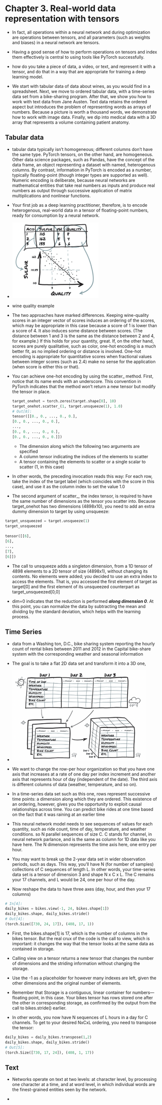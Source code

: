 # Chapter 3. Real-world data representation with tensors

- In fact, all operations within a neural network and during optimization are operations between tensors, and all parameters (such as weights and biases) in a neural network are tensors.

- Having a good sense of how to perform operations on tensors and index them effectively is central to using tools like PyTorch successfully.

- how do you take a piece of data, a video, or text, and represent it with a tensor, and do that in a way that are appropriate for training a deep learning model.

- We start with tabular data of data about wines, as you would find in a spreadsheet. Next, we move to ordered tabular data, with a time-series data set from a bike-sharing program. After that, we show you how to work with text data from Jane Austen. Text data retains the ordered aspect but introduces the problem of representing words as arrays of numbers. Because a picture is worth a thousand words, we demonstrate how to work with image data. Finally, we dip into medical data with a 3D array that represents a volume containing patient anatomy.

## Tabular data

- tabular data typically isn’t homogeneous; different columns don’t have the same type. PyTorch tensors, on the other hand, are homogeneous. Other data science packages, such as Pandas, have the concept of the data frame, an object representing a dataset with named, heterogenous columns. By contrast, information in PyTorch is encoded as a number, typically floating-point (though integer types are supported as well). Numeric encoding is deliberate, because neural networks are mathematical entities that take real numbers as inputs and produce real numbers as output through successive application of matrix multiplications and nonlinear functions.

- Your first job as a deep learning practitioner, therefore, is to encode heterogenous, real-world data in a tensor of floating-point numbers, ready for consumption by a neural network.

- <img src = "pics/ch3/wine.png" height = 250>

- wine quality example

- The two approaches have marked differences. Keeping wine-quality scores in an integer vector of scores induces an ordering of the scores, which may be appropriate in this case because a score of 1 is lower than a score of 4. It also induces some distance between scores. (The distance between 1 and 3 is the same as the distance between 2 and 4, for example.) If this holds for your quantity, great. If, on the other hand, scores are purely qualitative, such as color, one-hot encoding is a much better fit, as no implied ordering or distance is involved. One-hot encoding is appropriate for quantitative scores when fractional values between integer scores (such as 2.4) make no sense for the application (when score is either this or that).

- You can achieve one-hot encoding by using the scatter_ method. First, notice that its name ends with an underscore. This convention in PyTorch indicates that the method won’t return a new tensor but modify the tensor in place.

    ```python
    target_onehot = torch.zeros(target.shape[0], 10)
    target_onehot.scatter_(1, target.unsqueeze(1), 1.0)
    # Out[8]:
    tensor([[0., 0., ..., 0., 0.],
    [0., 0., ..., 0., 0.],
    ...,
    [0., 0., ..., 0., 0.],
    [0., 0., ..., 0., 0.]])
    ```

    - The dimension along which the following two arguments are specified
    - A column tensor indicating the indices of the elements to scatter
    - A tensor containing the elements to scatter or a single scalar to scatter (1, in this case)

- In other words, the preceding invocation reads this way: For each row, take the index of the target label (which coincides with the score in this case), and use it as the column index to set the value 1.0

- The second argument of scatter_, the index tensor, is required to have the same number of dimensions as the tensor you scatter into. Because target_onehot has two dimensions (4898x10), you need to add an extra dummy dimension to target by using unsqueeze:

```python
target_unsqueezed = target.unsqueeze(1)
target_unsqueezed

tensor([[6],
[6],
...,
[7],
[6]])
```

- The call to unsqueeze adds a singleton dimension, from a 1D tensor of 4898 elements to a 2D tensor of size (4898x1), without changing its contents. No elements were added; you decided to use an extra index to access the elements. That is, you accessed the first element of target as target[0] and the first element of its unsqueezed counterpart as target_unsqueezed[0,0]

- dim=0 indicates that the reduction is performed **_along dimension 0_**. At this point, you can normalize the data by subtracting the mean and dividing by the standard deviation, which helps with the learning process.

## Time Series

- data from a Washing ton, D.C., bike sharing system reporting the hourly count of rental bikes between 2011 and 2012 in the Capital bike-share system with the corresponding weather and seasonal information

- The goal is to take a flat 2D data set and transform it into a 3D one,

- <img src = "pics/ch3/weather.png" height = 300>

- We want to change the row-per hour organization so that you have one axis that increases at a rate of one day per index increment and another axis that represents hour of day (independent of the date). The third axis is different columns of data (weather, temperature, and so on).

- In a time-series data set such as this one, rows represent successive time points: a dimension along which they are ordered. This existence of an ordering, however, gives you the opportunity to exploit causal relationships across time. You can predict bike rides at one time based on the fact that it was raining at an earlier time

- This neural network model needs to see sequences of values for each quantity, such as ride count, time of day, temperature, and weather conditions. so N parallel sequences of size C. C stands for channel, in neural network parlance, and is the same as column for 1D data like you have here. The N dimension represents the time axis here, one entry per hour.

- You may want to break up the 2-year data set in wider observation periods, such as days. This way, you’ll have N (for number of samples) collections of C sequences of length L. In other words, your time-series data set is a tensor of dimension 3 and shape N x C x L. The C remains your 17 channels, and L would be 24, one per hour of the day.

- Now reshape the data to have three axes (day, hour, and then your 17 columns)

```python
# In[4]:
daily_bikes = bikes.view(-1, 24, bikes.shape[1])
daily_bikes.shape, daily_bikes.stride()
# Out[4]:
(torch.Size([730, 24, 17]), (408, 17, 1))
```

- First, the bikes.shape[1] is 17, which is the number of columns in the bikes tensor. But the real crux of the code is the call to view, which is important: it changes the way that the tensor looks at the same data as contained in storage.

- Calling view on a tensor returns a new tensor that changes the number of dimensions and the striding information without changing the storage.

- Use the -1 as a placeholder for however many indexes are left, given the other dimensions and the original number of elements.

- Remember that Storage is a contiguous, linear container for numbers—floating point, in this case. Your bikes tensor has rows stored one after the other in corresponding storage, as confirmed by the output from the call to bikes.stride() earlier.

- In other words, you now have N sequences of L hours in a day for C channels. To get to your desired NxCxL ordering, you need to transpose the tensor:

```python
daily_bikes = daily_bikes.transpose(1,2)
daily_bikes.shape, daily_bikes.stride()
# Out[5]:
(torch.Size([730, 17, 24]), (408, 1, 17))
```

## Text

- Networks operate on text at two levels: at character level, by processing one character at a time, and at word level, in which individual words are the finest-grained entities seen by the network.

- 